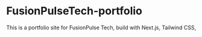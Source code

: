 # FusionPulseTech-portfolio
This is a portfolio site for FusionPulse Tech, build with Next.js, Tailwind CSS, 
